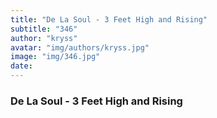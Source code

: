 ```yaml
---
title: "De La Soul - 3 Feet High and Rising"
subtitle: "346"
author: "kryss"
avatar: "img/authors/kryss.jpg"
image: "img/346.jpg"
date:
---
```


### De La Soul - 3 Feet High and Rising

